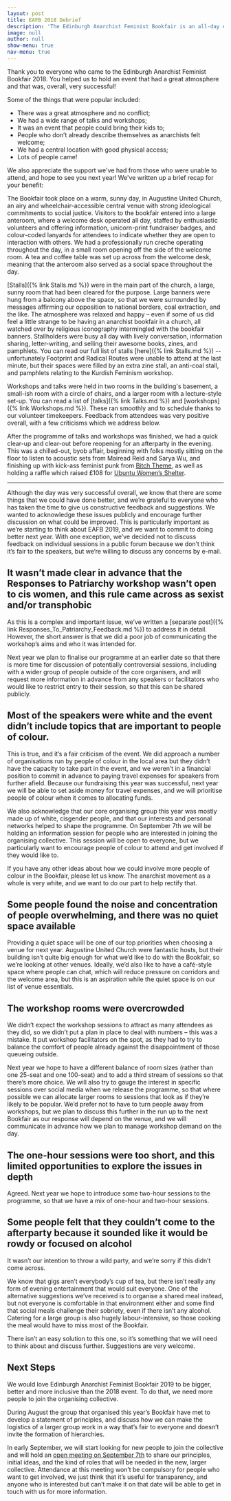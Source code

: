 ```yaml
---
layout: post
title: EAFB 2018 Debrief
description: 'The Edinburgh Anarchist Feminist Bookfair is an all-day event open to everybody to learn more about anarchism and feminism'
image: null
author: null
show-menu: true
nav-menu: true
---
```


Thank you to everyone who came to the Edinburgh Anarchist Feminist Bookfair 2018. You helped us to hold an event that had a great atmosphere and that was, overall, very successful!

Some of the things that were popular included:
* There was a great atmosphere and no conflict;
* We had a wide range of talks and workshops;
* It was an event that people could bring their kids to;
* People who don’t already describe themselves as anarchists felt welcome;
* We had a central location with good physical access; 
* Lots of people came!

We also appreciate the support we've had from those who were unable to attend, and hope to see you next year! We've written up a brief recap for your benefit:

The Bookfair took place on a warm, sunny day, in Augustine United Church, an airy and wheelchair-accessible central venue with strong ideological commitments to social justice. Visitors to the bookfair entered into a large anteroom, where a welcome desk operated all day, staffed by enthusiastic volunteers and offering information, unicorn-print fundraiser badges, and colour-coded lanyards for attendees to indicate whether they are open to interaction with others. We had a professionally run creche operating throughout the day, in a small room opening off the side of the welcome room. A tea and coffee table was set up across from the welcome desk, meaning that the anteroom also served as a social space throughout the day.

[Stalls]({% link Stalls.md %}) were in the main part of the church, a large, sunny room that had been cleared for the purpose. Large banners were hung from a balcony above the space, so that we were surrounded by messages affirming our opposition to national borders, coal extraction, and the like. The atmosphere was relaxed and happy – even if some of us did feel a little strange to be having an anarchist bookfair in a church, all watched over by religious iconography intermingled with the bookfair banners. Stallholders were busy all day with lively conversation, information sharing, letter-writing, and selling their awesome books, zines, and pamphlets. You can read our full list of stalls [here]({% link Stalls.md %})  -- unfortunately Footprint and Radical Routes were unable to attend at the last minute, but their spaces were filled by an extra zine stall, an anti-coal stall, and pamphlets relating to the Kurdish Feminism workshop.

Workshops and talks were held in two rooms in the building's basement, a small-ish room with a circle of chairs, and a larger room with a lecture-style set-up. You can read a list of [talks]({% link Talks.md %}) and [workshops]({% link Workshops.md %}). These ran smoothly and to schedule thanks to our volunteer timekeepers. Feedback from attendees was very positive overall, with a few criticisms which we address below.

After the programme of talks and workshops was finished, we had a quick clear-up and clear-out before reopening for an afterparty in the evening. This was a chilled-out, byob affair, beginning with folks mostly sitting on the floor to listen to acoustic sets from Mairead Reid and Sarya Wu, and finishing up with kick-ass feminist punk from [Bitch Theme](https://soundcloud.com/bitchtheme), as well as holding a raffle which raised £108 for [Ubuntu Women’s Shelter](http://ubuntu-glasgow.org.uk/).

---
Although the day was very successful overall, we know that there are some things that we could have done better, and we’re grateful to everyone who has taken the time to give us constructive feedback and suggestions. We wanted to acknowledge these issues publicly and encourage further discussion on what could be improved. This is particularly important as we’re starting to think about EAFB 2019, and we want to commit to doing better next year. With one exception, we’ve decided not to discuss feedback on individual sessions in a public forum because we don’t think it’s fair to the speakers, but we’re willing to discuss any concerns by e-mail.

## It wasn’t made clear in advance that the Responses to Patriarchy workshop wasn’t open to cis women, and this rule came across as sexist and/or transphobic

As this is a complex and important issue, we’ve written a [separate post]({% link Responses_To_Patriarchy_Feedback.md %}) to address it in detail. However, the short answer is that we did a poor job of communicating the workshop’s aims and who it was intended for.

Next year we plan to finalise our programme at an earlier date so that there is more time for discussion of potentially controversial sessions, including with a wider group of people outside of the core organisers, and will request more information in advance from any speakers or facilitators who would like to restrict entry to their session, so that this can be shared publicly.

## Most of the speakers were white and the event didn’t include topics that are important to people of colour.

This is true, and it’s a fair criticism of the event. We did approach a number of organisations run by people of colour in the local area but they didn’t have the capacity to take part in the event, and we weren’t in a financial position to commit in advance to paying travel expenses for speakers from further afield. Because our fundraising this year was successful, next year we will be able to set aside money for travel expenses, and we will prioritise people of colour when it comes to allocating funds.

We also acknowledge that our core organising group this year was mostly made up of white, cisgender people, and that our interests and personal networks helped to shape the programme. On September 7th we will be holding an information session for people who are interested in joining the organising collective. This session will be open to everyone, but we particularly want to encourage people of colour to attend and get involved if they would like to.

If you have any other ideas about how we could involve more people of colour in the Bookfair, please let us know. The anarchist movement as a whole is very white, and we want to do our part to help rectify that.

## Some people found the noise and concentration of people overwhelming, and there was no quiet space available

Providing a quiet space will be one of our top priorities when choosing a venue for next year. Augustine United Church were fantastic hosts, but their building isn’t quite big enough for what we’d like to do with the Bookfair, so we’re looking at other venues. Ideally, we’d also like to have a café-style space where people can chat, which will reduce pressure on corridors and the welcome area, but this is an aspiration while the quiet space is on our list of venue essentials.

## The workshop rooms were overcrowded

We didn’t expect the workshop sessions to attract as many attendees as they did, so we didn’t put a plan in place to deal with numbers – this was a mistake. It put workshop facilitators on the spot, as they had to try to balance the comfort of people already against the disappointment of those queueing outside. 

Next year we hope to have a different balance of room sizes (rather than one 25-seat and one 100-seat) and to add a third stream of sessions so that there’s more choice. We will also try to gauge the interest in specific sessions over social media when we release the programme, so that where possible we can allocate larger rooms to sessions that look as if they’re likely to be popular. We’d prefer not to have to turn people away from workshops, but we plan to discuss this further in the run up to the next Bookfair as our response will depend on the venue, and we will communicate in advance how we plan to manage workshop demand on the day.

## The one-hour sessions were too short, and this limited opportunities to explore the issues in depth

Agreed. Next year we hope to introduce some two-hour sessions to the programme, so that we have a mix of one-hour and two-hour sessions.

## Some people felt that they couldn’t come to the afterparty because it sounded like it would be rowdy or focused on alcohol

It wasn’t our intention to throw a wild party, and we’re sorry if this didn’t come across. 

We know that gigs aren’t everybody’s cup of tea, but there isn’t really any form of evening entertainment that would suit everyone. One of the alternative suggestions we’ve received is to organise a shared meal instead, but not everyone is comfortable in that environment either and some find that social meals challenge their sobriety, even if there isn’t any alcohol. Catering for a large group is also hugely labour-intensive, so those cooking the meal would have to miss most of the Bookfair.

There isn’t an easy solution to this one, so it’s something that we will need to think about and discuss further. Suggestions are very welcome.
 
## Next Steps

We would love Edinburgh Anarchist Feminist Bookfair 2019 to be bigger, better and more inclusive than the 2018 event. To do that, we need more people to join the organising collective.

During August the group that organised this year’s Bookfair have met to develop a statement of principles, and discuss how we can make the logistics of a larger group work in a way that’s fair to everyone and doesn’t invite the formation of hierarchies.

In early September, we will start looking for new people to join the collective and will hold an [open meeting on September 7th](https://www.facebook.com/events/2110190435887054/) to share our principles, initial ideas, and the kind of roles that will be needed in the new, larger collective. Attendance at this meeting won’t be compulsory for people who want to get involved, we just think that it’s useful for transparency, and anyone who is interested but can’t make it on that date will be able to get in touch with us for more information.   
